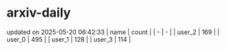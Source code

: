 # arxiv-daily
updated on 2025-05-20 06:42:33
| name | count |
| - | - |
| user_2 | 169 |
| user_0 | 495 |
| user_1 | 128 |
| user_3 | 114 |
